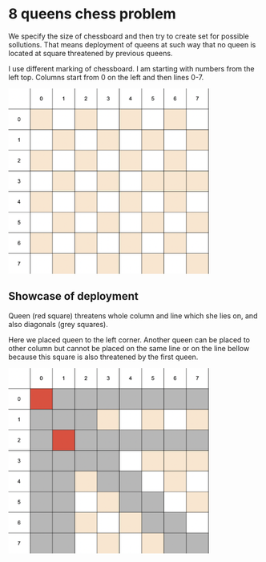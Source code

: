 # 8 queens chess problem

We specify the size of chessboard and then try to create set for possible sollutions.
That means deployment of queens at such way that no queen is located at square threatened by previous queens.

I use different marking of chessboard. I am starting with numbers from the left top. Columns start from 0 on the left and then lines 0-7. 
 
 <img src="https://github.com/JPcooldev/8_queens/blob/main/folder/chessboard.png" width="400">
 
 ## Showcase of deployment
 
Queen (red square) threatens whole column and line which she lies on, and also diagonals (grey squares).

Here we placed queen to the left corner. 
Another queen can be placed to other column but cannot be placed on the same line or on the line bellow because this square is also threatened by the first queen.

 <img src="https://github.com/JPcooldev/8_queens/blob/main/folder/chessboard2.png" width="400">
